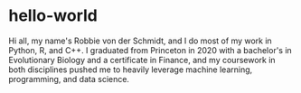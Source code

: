 # hello-world

Hi all, my name's Robbie von der Schmidt, and I do most of my work in Python, R, and C++. I graduated from Princeton in 2020 with a bachelor's in Evolutionary Biology and a certificate in Finance, and my coursework in both disciplines pushed me to heavily leverage machine learning, programming, and data science. 
